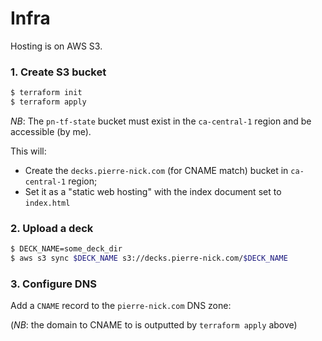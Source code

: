 # Infra

Hosting is on AWS S3.

### 1. Create S3 bucket

```bash
$ terraform init
$ terraform apply
```

*NB*: The `pn-tf-state` bucket must exist in the `ca-central-1` region and be accessible (by me).

This will:

* Create the `decks.pierre-nick.com` (for CNAME match) bucket in `ca-central-1` region;
* Set it as a "static web hosting" with the index document set to `index.html`

### 2. Upload a deck

```bash
$ DECK_NAME=some_deck_dir
$ aws s3 sync $DECK_NAME s3://decks.pierre-nick.com/$DECK_NAME
```

### 3. Configure DNS

Add a `CNAME` record to the `pierre-nick.com` DNS zone:

(*NB*: the domain to CNAME to is outputted by `terraform apply` above)